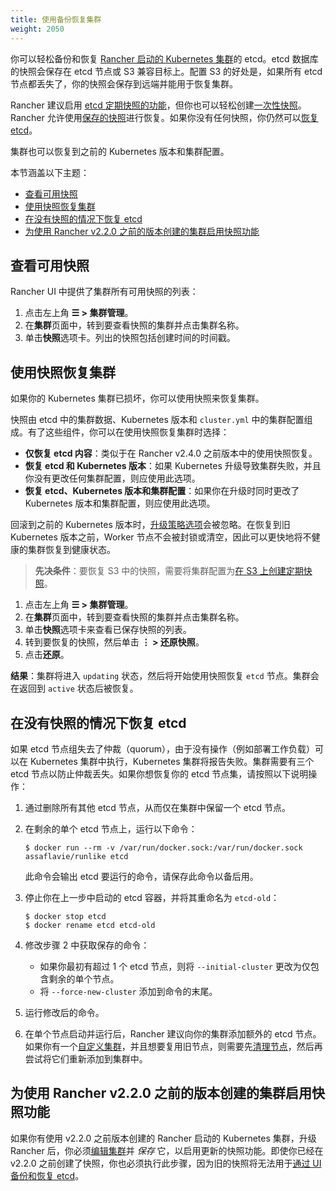```yaml
---
title: 使用备份恢复集群
weight: 2050
---
```


你可以轻松备份和恢复 [Rancher 启动的 Kubernetes 集群]({{<baseurl>}}/rancher/v2.6/en/cluster-provisioning/rke-clusters/)的 etcd。etcd 数据库的快照会保存在 etcd 节点或 S3 兼容目标上。配置 S3 的好处是，如果所有 etcd 节点都丢失了，你的快照会保存到远端并能用于恢复集群。

Rancher 建议启用 [etcd 定期快照的功能]({{<baseurl>}}/rancher/v2.6/en/cluster-admin/backing-up-etcd/#configuring-recurring-snapshots)，但你也可以轻松创建[一次性快照]({{<baseurl>}}/rancher/v2.6/en/cluster-admin/backing-up-etcd/#one-time-snapshots)。Rancher 允许使用[保存的快照](#restoring-a-cluster-from-a-snapshot)进行恢复。如果你没有任何快照，你仍然可以[恢复 etcd](#recovering-etcd-without-a-snapshot)。

集群也可以恢复到之前的 Kubernetes 版本和集群配置。

本节涵盖以下主题：

- [查看可用快照](#viewing-available-snapshots)
- [使用快照恢复集群](#restoring-a-cluster-from-a-snapshot)
- [在没有快照的情况下恢复 etcd](#recovering-etcd-without-a-snapshot)
- [为使用 Rancher v2.2.0 之前的版本创建的集群启用快照功能](#enabling-snapshot-features-for-clusters-created-before-rancher-v2-2-0)

## 查看可用快照

Rancher UI 中提供了集群所有可用快照的列表：

1. 点击左上角 **☰ > 集群管理**。
1. 在**集群**页面中，转到要查看快照的集群并点击集群名称。
1. 单击**快照**选项卡。列出的快照包括创建时间的时间戳。

## 使用快照恢复集群

如果你的 Kubernetes 集群已损坏，你可以使用快照来恢复集群。

快照由 etcd 中的集群数据、Kubernetes 版本和 `cluster.yml` 中的集群配置组成。有了这些组件，你可以在使用快照恢复集群时选择：

- **仅恢复 etcd 内容**：类似于在 Rancher v2.4.0 之前版本中的使用快照恢复。
- **恢复 etcd 和 Kubernetes 版本**：如果 Kubernetes 升级导致集群失败，并且你没有更改任何集群配置，则应使用此选项。
- **恢复 etcd、Kubernetes 版本和集群配置**：如果你在升级时同时更改了 Kubernetes 版本和集群配置，则应使用此选项。

回滚到之前的 Kubernetes 版本时，[升级策略选项]({{<baseurl>}}/rancher/v2.6/en/cluster-admin/upgrading-kubernetes/#configuring-the-upgrade-strategy)会被忽略。在恢复到旧 Kubernetes 版本之前，Worker 节点不会被封锁或清空，因此可以更快地将不健康的集群恢复到健康状态。

> **先决条件**：要恢复 S3 中的快照，需要将集群配置为[在 S3 上创建定期快照]({{<baseurl>}}/rancher/v2.6/en/cluster-admin/backing-up-etcd/#configuring-recurring-snapshots)。

1. 点击左上角 **☰ > 集群管理**。
1. 在**集群**页面中，转到要查看快照的集群并点击集群名称。
1. 单击**快照**选项卡来查看已保存快照的列表。
1. 转到要恢复的快照，然后单击 **⋮ > 还原快照**。
1. 点击**还原**。

**结果**：集群将进入 `updating` 状态，然后将开始使用快照恢复 `etcd` 节点。集群会在返回到 `active` 状态后被恢复。

## 在没有快照的情况下恢复 etcd

如果 etcd 节点组失去了仲裁（quorum），由于没有操作（例如部署工作负载）可以在 Kubernetes 集群中执行，Kubernetes 集群将报告失败。集群需要有三个 etcd 节点以防止仲裁丢失。如果你想恢复你的 etcd 节点集，请按照以下说明操作：

1. 通过删除所有其他 etcd 节点，从而仅在集群中保留一个 etcd 节点。

2. 在剩余的单个 etcd 节点上，运行以下命令：

   ```
   $ docker run --rm -v /var/run/docker.sock:/var/run/docker.sock assaflavie/runlike etcd
   ```

   此命令会输出 etcd 要运行的命令，请保存此命令以备后用。

3. 停止你在上一步中启动的 etcd 容器，并将其重命名为 `etcd-old`：

   ```
   $ docker stop etcd
   $ docker rename etcd etcd-old
   ```

4. 修改步骤 2 中获取保存的命令：

   - 如果你最初有超过 1 个 etcd 节点，则将 `--initial-cluster` 更改为仅包含剩余的单个节点。
   - 将 `--force-new-cluster` 添加到命令的末尾。

5. 运行修改后的命令。

6. 在单个节点启动并运行后，Rancher 建议向你的集群添加额外的 etcd 节点。如果你有一个[自定义集群]({{<baseurl>}}/rancher/v2.6/en/cluster-provisioning/rke-clusters/custom-nodes)，并且想要复用旧节点，则需要先[清理节点]({{<baseurl>}}/rancher/v2.6/en/cluster-admin/cleaning-cluster-nodes/)，然后再尝试将它们重新添加到集群中。

## 为使用 Rancher v2.2.0 之前的版本创建的集群启用快照功能

如果你有使用 v2.2.0 之前版本创建的 Rancher 启动的 Kubernetes 集群，升级 Rancher 后，你必须[编辑集群]({{<baseurl>}}/rancher/v2.6/en/cluster-admin/editing-clusters/)并 _保存_ 它，以启用更新的快照功能。即使你已经在 v2.2.0 之前创建了快照，你也必须执行此步骤，因为旧的快照将无法用于[通过 UI 备份和恢复 etcd]({{<baseurl>}}/rancher/v2.6/en/cluster-admin/restoring-etcd/)。
